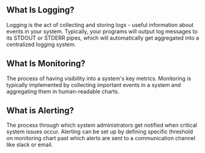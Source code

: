 ## What Is Logging?
Logging is the act of collecting and storing logs - useful information about events in your system. Typically, your programs will output log messages to its STDOUT or STDERR pipes, which will automatically get aggregated into a centralized logging system.

## What Is Monitoring?
The process of having visibility into a system's key metrics. Monitoring is typically implemented by collecting important events in a system and aggregating them in human-readable charts.

## What is Alerting?
The process through which system administrators get notified when critical system issues occur. Alerting can be set up by defining specific threshold on monitoring chart past which alerts are sent to a communication channel like slack or email.